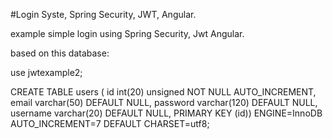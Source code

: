 #Login Syste, Spring Security, JWT, Angular.

example simple login using Spring Security, Jwt Angular.

based on this database:

use jwtexample2;

CREATE TABLE users ( id int(20) unsigned NOT NULL AUTO_INCREMENT, email varchar(50) DEFAULT NULL, password varchar(120) DEFAULT NULL, username varchar(20) DEFAULT NULL, PRIMARY KEY (id)) ENGINE=InnoDB AUTO_INCREMENT=7 DEFAULT CHARSET=utf8;